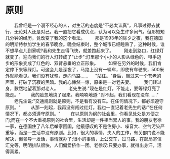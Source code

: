 # 原则
　　我曾经是一个漫不经心的人，对生活的态度是"不必太认真"，凡事过得去就行，无论对人还是对己。我一直把它看成优点，认为可以免生许多闲气。但那短短几分钟的经历，竟改变了我的这个看法。 
　　那是1993年的除夕之夜，我在德国的明斯特参加学生的春节晚会。晚会结束时，整个城市已经睡熟了，这种时候，谁不想早点儿到家呢?我和先生走得飞快，就差跑起来了。 
　　刚走到路口，红绿灯就变了。迎向我们的行人灯转成了"止步":灯里那个小小的人影从绿色的、甩手迈步的形象变成了红色的、双臂悬垂的立正形象。 
　　如果在另外的时候，我们肯定停下来等绿灯。可这会儿是深夜了，马路上没有一辆车，即使有车驶来，500米外就能看见。我们没有犹豫，走向马路…… 
　 "站住。"身后，飘过来一个苍老的声音，打破了沉寂的黑暗。我的心悚然一惊，原来是一对老夫妻。 
　　我们转过身，歉然地望着那对老人。 
　　老先生说:"现在是红灯，不能走，要等绿灯亮了能走。" 
　　我的脸忽地烧了起来。我喃喃地道:"对不起，我们看现在没车……" 
　　老先生说:"交通规则就是原则，不是看有没有车。在任何情况下，都必须遵守原则。" 
　　从那一刻起，我再没有闯过红灯。我也一直记着老先生的话:"在任何情况下，都必须遵守原则。" 
　　在以原则为纲的社会里，你看见处处是方便之门;而在一个不大重视原则的社会里，生活却是一件相当累人的事。我的朋友老徐一家，在德国住了八年后举家回国，他最感叹的不是住房小、噪音大、空气污染严重等，而是—生活中没有原则。比如，很大的事情，夫人的工作，有关部门说不能解决，但领导一发话，事情就办了;很小的事情，上公交车，过马路，在邮局寄信汇兑等，明明排队很快，人们偏爱挤作一团。老徐叹:只要办事，就得出身汗，活得真累。
 